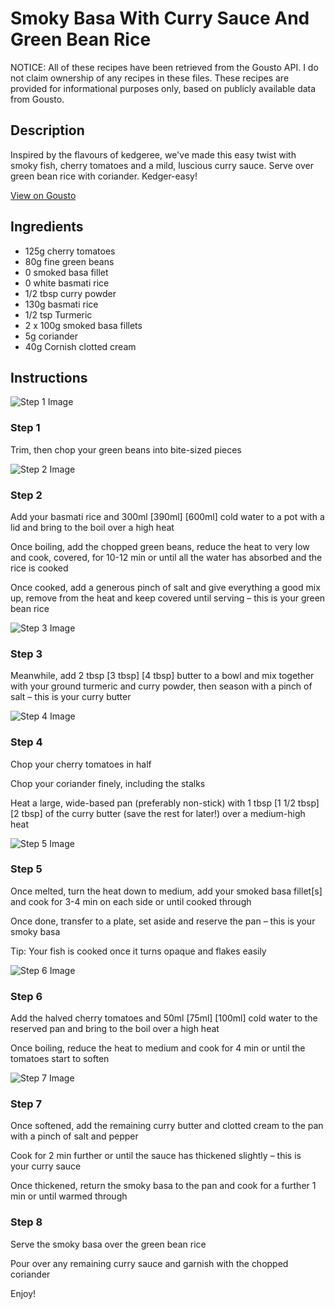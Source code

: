 # Smoky Basa With Curry Sauce And Green Bean Rice

NOTICE: All of these recipes have been retrieved from the Gousto API. I do not claim ownership of any recipes in these files. These recipes are provided for informational purposes only, based on publicly available data from Gousto.

## Description

Inspired by the flavours of kedgeree, we've made this easy twist with smoky fish, cherry tomatoes and a mild, luscious curry sauce. Serve over green bean rice with coriander. Kedger-easy! 

[View on Gousto](https://www.gousto.co.uk/recipes/cookbook/smoky-fish-curry-butter-sauce-green-bean-rice)

## Ingredients

- 125g cherry tomatoes
- 80g fine green beans
- 0 smoked basa fillet
- 0 white basmati rice
- 1/2 tbsp curry powder
- 130g basmati rice
- 1/2 tsp Turmeric
- 2 x 100g smoked basa fillets
- 5g coriander
- 40g Cornish clotted cream

## Instructions

![Step 1 Image](https://production-media.gousto.co.uk/cms/recipe-step-image/1859.-step-1-x200.jpg)

### Step 1

Trim, then chop your green beans into bite-sized pieces

![Step 2 Image](https://production-media.gousto.co.uk/cms/recipe-step-image/1859.-step-2-x200.jpg)

### Step 2

Add your basmati rice and 300ml <span class="text-purple">[390ml]</span> <span class="text-danger">[600ml]</span> cold water to a pot with a lid and bring to the boil over a high heat

Once boiling, add the chopped green beans, reduce the heat to very low and cook, covered, for 10-12 min or until all the water has absorbed and the rice is cooked

Once cooked, add a generous pinch of salt and give everything a good mix up, remove from the heat and keep covered until serving – this is your green bean rice

![Step 3 Image](https://production-media.gousto.co.uk/cms/recipe-step-image/1859.-step-3-x200.jpg)

### Step 3

Meanwhile, add 2 tbsp <span class="text-purple">[3 tbsp]</span> <span class="text-danger">[4 tbsp]</span> butter to a bowl and mix together with your ground turmeric and curry powder, then season with a pinch of salt – this is your curry butter

![Step 4 Image](https://production-media.gousto.co.uk/cms/recipe-step-image/1859.-step-4-x200.jpg)

### Step 4

Chop your cherry tomatoes in half

Chop your coriander finely, including the stalks

Heat a large, wide-based pan (preferably non-stick) with 1 tbsp <span class="text-purple">[1 1/2 tbsp] </span><span class="text-danger">[2 tbsp]</span> of the curry butter (save the rest for later!) over a medium-high heat

![Step 5 Image](https://production-media.gousto.co.uk/cms/recipe-step-image/1859.-step-5-x200.jpg)

### Step 5

Once melted, turn the heat down to medium, add your smoked basa fillet[s] and cook for 3-4 min on each side or until cooked through

Once done, transfer to a plate, set aside and reserve the pan – this is your smoky basa

Tip: Your fish is cooked once it turns opaque and flakes easily

![Step 6 Image](https://production-media.gousto.co.uk/cms/recipe-step-image/1859.-step-6-x200.jpg)

### Step 6

Add the halved cherry tomatoes and 50ml <span class="text-purple">[75ml]</span> <span class="text-danger">[100ml]</span> cold water to the reserved pan and bring to the boil over a high heat

Once boiling, reduce the heat to medium and cook for 4 min or until the tomatoes start to soften

![Step 7 Image](https://production-media.gousto.co.uk/cms/recipe-step-image/1859.-step-7-x200.jpg)

### Step 7

Once softened, add the remaining curry butter and clotted cream to the pan with a pinch of salt and pepper

Cook for 2 min further or until the sauce has thickened slightly – this is your curry sauce

Once thickened, return the smoky basa to the pan and cook for a further 1 min or until warmed through

### Step 8

Serve the smoky basa over the green bean rice

Pour over any remaining curry sauce and garnish with the chopped coriander

Enjoy!

